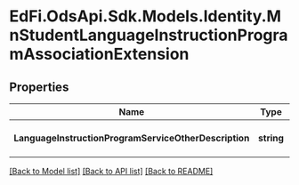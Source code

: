 # EdFi.OdsApi.Sdk.Models.Identity.MnStudentLanguageInstructionProgramAssociationExtension
## Properties

Name | Type | Description | Notes
------------ | ------------- | ------------- | -------------
**LanguageInstructionProgramServiceOtherDescription** | **string** | Field to capture what a description for when they select Other in the LanguageInstructionProgramServiceDescriptor. | [optional] 

[[Back to Model list]](../README.md#documentation-for-models) [[Back to API list]](../README.md#documentation-for-api-endpoints) [[Back to README]](../README.md)

